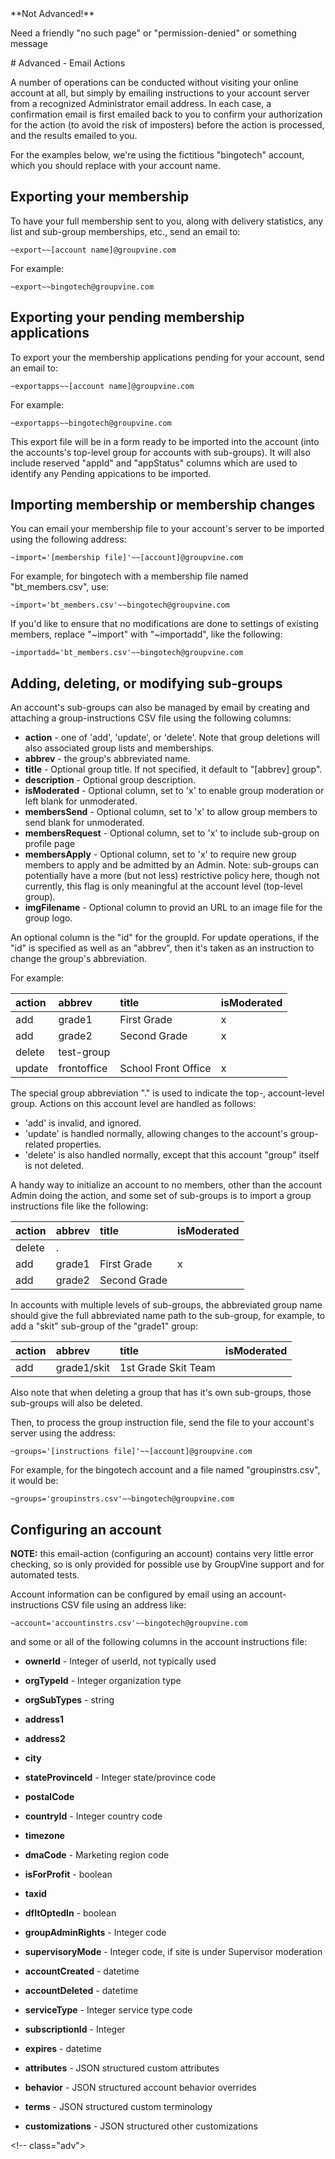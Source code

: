 <span class="not:adv">
<span class="todo">
**Not Advanced!**

Need a friendly "no such page" or "permission-denied" or something message
</span> <!-- todo -->
</span> <!-- not:adv -->

<span class="adv">
# Advanced - Email Actions
<span id="gv-email-actions"></span>

A number of operations can be conducted without visiting your online
account at all, but simply by emailing instructions to your account
server from a recognized Administrator email address.  In each case, a
confirmation email is first emailed back to you to confirm your
authorization for the action (to avoid the risk of imposters) before
the action is processed, and the results emailed to you.

For the examples below, we're using the fictitious "bingotech"
account, which you should replace with your account name.

## Exporting your membership
<span id="gv-export-membership-action"></span>

To have your full membership sent to you, along with delivery
statistics, any list and sub-group memberships, etc., send an email
to:

```
~export~~[account name]@groupvine.com
```

For example:

```
~export~~bingotech@groupvine.com
```

## Exporting your pending membership applications
<span id="gv-export-apps-action"></span>

To export your the membership applications pending for your account, 
send an email to:

```
~exportapps~~[account name]@groupvine.com
```

For example:

```
~exportapps~~bingotech@groupvine.com
```

This export file will be in a form ready to be imported into the
account (into the accounts's top-level group for accounts with
sub-groups).  It will also include reserved "appId" and "appStatus"
columns which are used to identify any Pending appications to be
imported.


## Importing membership or membership changes
<span id="gv-importing-membership-action"></span>

You can email your membership file to your account's server to be
imported using the following address:

```
~import='[membership file]'~~[account]@groupvine.com
```

For example, for bingotech with a membership file named "bt_members.csv", use:

```
~import='bt_members.csv'~~bingotech@groupvine.com
```

<span class="adv">

If you'd like to ensure that no modifications are done to settings of existing members, replace
"~import" with "~importadd", like the following:

```
~importadd='bt_members.csv'~~bingotech@groupvine.com
```
</span>


## Adding, deleting, or modifying sub-groups
<span id="gv-modifying-groups-action"></span>

An account's sub-groups can also be managed by email by creating and
attaching a group-instructions CSV file using the following columns:

* **action** - one of 'add', 'update', or 'delete'.  Note that group deletions will 
  also associated group lists and memberships.
* **abbrev** - the group's abbreviated name.
* **title** - Optional group title.  If not specified, it default to
  "[abbrev] group".
* **description** - Optional group description.
* **isModerated** - Optional column, set to 'x' to enable group moderation or left
  blank for unmoderated.
* **membersSend** - Optional column, set to 'x' to allow group members to send
  blank for unmoderated.
* **membersRequest** - Optional column, set to 'x' to include sub-group on profile page
* **membersApply** - Optional column, set to 'x' to require new group members to 
  apply and be admitted by an Admin.  Note: sub-groups can potentially have a
  more (but not less) restrictive policy here, though not currently, this
  flag is only meaningful at the account level (top-level group).
* **imgFilename** - Optional column to provid an URL to an image file
    for the group logo.

<span class="support">

An optional column is the "id" for the groupId.  For update
operations, if the "id" is specified as well as an "abbrev", then it's
taken as an instruction to change the group's abbreviation.

</span>

For example:

| action      | abbrev      | title               | isModerated |
|:------------|:------------|:--------------------|:------------|
| add         | grade1      | First Grade         | x           |
| add         | grade2      | Second Grade        | x           |
| delete      | test-group  |                     |             |
| update      | frontoffice | School Front Office | x           |

<span class="adv" id="emailactions-dot-group">

The special group abbreviation "." is used to indicate the top-,
account-level group.  Actions on this account level are handled as
follows:

* 'add' is invalid, and ignored.
* 'update' is handled normally, allowing changes to the account's group-related properties.
* 'delete' is also handled normally, except that this account "group" itself is not deleted.

</span>

<span class="support">

A handy way to initialize an account to no members, other than the
account Admin doing the action, and some set of sub-groups is to
import a group instructions file like the following:

| action      | abbrev      | title               | isModerated |
|:------------|:------------|:--------------------|:------------|
| delete      | .           |                     |             |
| add         | grade1      | First Grade         | x           |
| add         | grade2      | Second Grade        |             |

</span>

<span class="adv">

In accounts with multiple levels of sub-groups, the abbreviated group
name should give the full abbreviated name path to the sub-group,
for example, to add a "skit" sub-group of the "grade1" group:

| action      | abbrev      | title               | isModerated |
|:------------|:------------|:--------------------|:------------|
| add         | grade1/skit | 1st Grade Skit Team |             |

Also note that when deleting a group that has it's own sub-groups,
those sub-groups will also be deleted.

</span>


Then, to process the group instruction file, send the file to your
account's server using the address:

```
~groups='[instructions file]'~~[account]@groupvine.com
```

For example, for the bingotech account and a file named
"groupinstrs.csv", it would be:

```
~groups='groupinstrs.csv'~~bingotech@groupvine.com
```

<span class="support">

## Configuring an account
<span id="gv-configuring-acccount-action"></span>

**NOTE:** this email-action (configuring an account) contains very
little error checking, so is only provided for possible use by GroupVine support
and for automated tests.

Account information can be configured by email using an account-instructions
CSV file using an address like:

```
~account='accountinstrs.csv'~~bingotech@groupvine.com
```

and some or all of the following columns in the account instructions file:

* **ownerId** - Integer of userId, not typically used

* **orgTypeId** - Integer organization type
* **orgSubTypes** - string

* **address1** 
* **address2** 
* **city** 
* **stateProvinceId** - Integer state/province code
* **postalCode**
* **countryId** - Integer country code

* **timezone**
* **dmaCode** - Marketing region code

* **isForProfit** - boolean
* **taxid**

* **dfltOptedIn** - boolean
* **groupAdminRights** - Integer code
* **supervisoryMode** - Integer code, if site is under Supervisor moderation

* **accountCreated** - datetime
* **accountDeleted** - datetime

* **serviceType** - Integer service type code
* **subscriptionId** - Integer
* **expires** - datetime

* **attributes** - JSON structured custom attributes
* **behavior** - JSON structured account behavior overrides
* **terms** - JSON structured custom terminology
* **customizations** - JSON structured other customizations

</span>

</span> <!-- class="adv">

